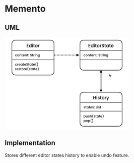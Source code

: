 # Memento

## UML

![Memento UML](./img/UML_memento.png)

## Implementation

Stores different editor states history to enable undo feature. 